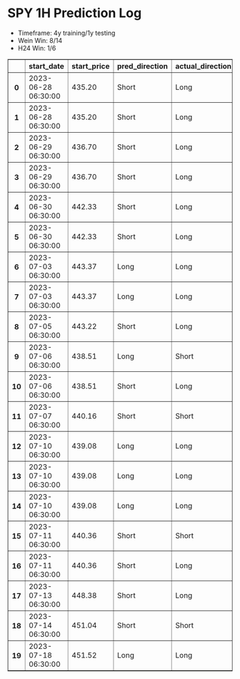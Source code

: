 <h1>SPY 1H Prediction Log</h1>

* Timeframe: 4y training/1y testing
* Wein Win: 8/14
* H24  Win: 1/6
<table border="1" class="dataframe">
  <thead>
    <tr style="text-align: right;">
      <th></th>
      <th>start_date</th>
      <th>start_price</th>
      <th>pred_direction</th>
      <th>actual_direction</th>
      <th>end_date</th>
      <th>end_price</th>
      <th>difference</th>
      <th>model_type</th>
    </tr>
  </thead>
  <tbody>
    <tr>
      <th>0</th>
      <td>2023-06-28 06:30:00</td>
      <td>435.20</td>
      <td>Short</td>
      <td>Long</td>
      <td>2023-06-28 12:00:00</td>
      <td>436.39</td>
      <td>1.19</td>
      <td>Wein</td>
    </tr>
    <tr>
      <th>1</th>
      <td>2023-06-28 06:30:00</td>
      <td>435.20</td>
      <td>Short</td>
      <td>Long</td>
      <td>2023-06-28 12:00:00</td>
      <td>436.39</td>
      <td>1.19</td>
      <td>H24</td>
    </tr>
    <tr>
      <th>2</th>
      <td>2023-06-29 06:30:00</td>
      <td>436.70</td>
      <td>Short</td>
      <td>Long</td>
      <td>2023-06-29 12:00:00</td>
      <td>438.11</td>
      <td>1.41</td>
      <td>H24</td>
    </tr>
    <tr>
      <th>3</th>
      <td>2023-06-29 06:30:00</td>
      <td>436.70</td>
      <td>Short</td>
      <td>Long</td>
      <td>2023-06-29 12:00:00</td>
      <td>438.11</td>
      <td>1.41</td>
      <td>Wein</td>
    </tr>
    <tr>
      <th>4</th>
      <td>2023-06-30 06:30:00</td>
      <td>442.33</td>
      <td>Short</td>
      <td>Long</td>
      <td>2023-06-30 12:00:00</td>
      <td>443.28</td>
      <td>0.95</td>
      <td>Wein</td>
    </tr>
    <tr>
      <th>5</th>
      <td>2023-06-30 06:30:00</td>
      <td>442.33</td>
      <td>Short</td>
      <td>Long</td>
      <td>2023-06-30 12:00:00</td>
      <td>443.28</td>
      <td>0.95</td>
      <td>H24</td>
    </tr>
    <tr>
      <th>6</th>
      <td>2023-07-03 06:30:00</td>
      <td>443.37</td>
      <td>Long</td>
      <td>Long</td>
      <td>2023-07-03 12:00:00</td>
      <td>443.79</td>
      <td>0.42</td>
      <td>H24</td>
    </tr>
    <tr>
      <th>7</th>
      <td>2023-07-03 06:30:00</td>
      <td>443.37</td>
      <td>Long</td>
      <td>Long</td>
      <td>2023-07-03 12:00:00</td>
      <td>443.79</td>
      <td>0.42</td>
      <td>Wein</td>
    </tr>
    <tr>
      <th>8</th>
      <td>2023-07-05 06:30:00</td>
      <td>443.22</td>
      <td>Short</td>
      <td>Long</td>
      <td>2023-07-05 10:00:00</td>
      <td>443.25</td>
      <td>0.03</td>
      <td>H24</td>
    </tr>
    <tr>
      <th>9</th>
      <td>2023-07-06 06:30:00</td>
      <td>438.51</td>
      <td>Long</td>
      <td>Short</td>
      <td>2023-07-06 07:00:00</td>
      <td>437.56</td>
      <td>-0.95</td>
      <td>H24</td>
    </tr>
    <tr>
      <th>10</th>
      <td>2023-07-06 06:30:00</td>
      <td>438.51</td>
      <td>Short</td>
      <td>Long</td>
      <td>2023-07-06 12:00:00</td>
      <td>439.68</td>
      <td>1.17</td>
      <td>Wein</td>
    </tr>
    <tr>
      <th>11</th>
      <td>2023-07-07 06:30:00</td>
      <td>440.16</td>
      <td>Short</td>
      <td>Short</td>
      <td>2023-07-07 07:00:00</td>
      <td>439.94</td>
      <td>-0.22</td>
      <td>Wein</td>
    </tr>
    <tr>
      <th>12</th>
      <td>2023-07-10 06:30:00</td>
      <td>439.08</td>
      <td>Long</td>
      <td>Long</td>
      <td>2023-07-10 07:00:00</td>
      <td>439.63</td>
      <td>0.55</td>
      <td>Wein</td>
    </tr>
    <tr>
      <th>13</th>
      <td>2023-07-10 06:30:00</td>
      <td>439.08</td>
      <td>Long</td>
      <td>Long</td>
      <td>2023-07-10 07:00:00</td>
      <td>439.63</td>
      <td>0.55</td>
      <td>Wein</td>
    </tr>
    <tr>
      <th>14</th>
      <td>2023-07-10 06:30:00</td>
      <td>439.08</td>
      <td>Long</td>
      <td>Long</td>
      <td>2023-07-10 07:00:00</td>
      <td>439.63</td>
      <td>0.55</td>
      <td>Wein</td>
    </tr>
    <tr>
      <th>15</th>
      <td>2023-07-11 06:30:00</td>
      <td>440.36</td>
      <td>Short</td>
      <td>Short</td>
      <td>2023-07-11 07:00:00</td>
      <td>439.72</td>
      <td>-0.64</td>
      <td>Wein</td>
    </tr>
    <tr>
      <th>16</th>
      <td>2023-07-11 06:30:00</td>
      <td>440.36</td>
      <td>Short</td>
      <td>Long</td>
      <td>2023-07-11 12:00:00</td>
      <td>441.24</td>
      <td>0.88</td>
      <td>Wein</td>
    </tr>
    <tr>
      <th>17</th>
      <td>2023-07-13 06:30:00</td>
      <td>448.38</td>
      <td>Short</td>
      <td>Long</td>
      <td>2023-07-13 12:00:00</td>
      <td>449.42</td>
      <td>1.04</td>
      <td>Wein</td>
    </tr>
    <tr>
      <th>18</th>
      <td>2023-07-14 06:30:00</td>
      <td>451.04</td>
      <td>Short</td>
      <td>Short</td>
      <td>2023-07-14 12:00:00</td>
      <td>449.07</td>
      <td>-1.97</td>
      <td>Wein</td>
    </tr>
    <tr>
      <th>19</th>
      <td>2023-07-18 06:30:00</td>
      <td>451.52</td>
      <td>Long</td>
      <td>Long</td>
      <td>2023-07-18 12:00:00</td>
      <td>454.32</td>
      <td>2.80</td>
      <td>Wein</td>
    </tr>
  </tbody>
</table>